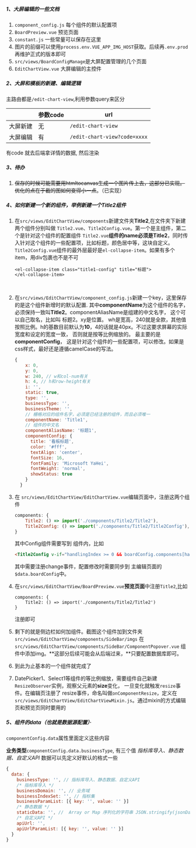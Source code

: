##### 1、大屏编辑的一些文档

1. `component_config.js` 每个组件的默认配置项
2. `BoardPreview.vue` 预览页面
3. `constant.js` 一些常量可以保存在这里
4. 图片的前缀可以使用`process.env.VUE_APP_IMG_HOST`获取。后续再`.env.prod`再维护正式的版本即可
5. `src/views/BoardConfigManage`是大屏配置管理的几个页面
6. `EditChartView.vue` 大屏编辑的主控件

##### 2、大屏和模板的新建、编辑逻辑

主路由都是`/edit-chart-view`,利用参数query来区分

|          | 参数code | url                          |
| -------- | -------- | ---------------------------- |
| 大屏新建 | 无       | `/edit-chart-view`           |
| 大屏编辑 | 有       | `/edit-chart-view?code=xxxx` |

有code 就去后端拿详情的数据, 然后渲染

##### 3、待办

1. ~~保存的时候可能需要用htmltocanvas生成一个图片传上去，这部分已实现。优化的点在于截的图如何变得小一点~~。（已实现）


##### 4、如何新建一个新的组件，举例新建一个Title2组件

1. 在`src/views/EditChartView/components`新建文件夹**Title2**,在文件夹下新建两个组件分别叫做 `Title2.vue`、`Title2Config.vue`。第一个是主组件，第二个是针对这个组件的配置组件
   `Title2.vue`**组件的name必须是Title2**，同时传入针对这个组件的一些配置项，比如标题，颜色居中等，这块自定义。
   `Title2Config.vue`组件的最外层最好是`el-collapse-item`。如果有多个item，用div包裹也不是不可

   ```vue
   <el-collapse-item class="title1-config" title="标题">
   </el-collapse-item>
   ```

   ​

2. 在`src/views/EditChartView/component_config.js`新建一个key，这里保存的是这个组件新增时的默认配置.
   其中**componentName**为这个组件的名字，必须保持一致叫**Title2**。componentAliasName是组建的中文名字， 这个可以自己取名，比如叫 标题2。xy是位置。 wh是宽高，240就是全款，其他值按照比例。h的基数目前默认为**10**，4的话就是40px。不过这要求屏幕的实际宽度和设定的宽度一致， 否则就是按等比例缩放的。
   最主要的是 **componentConfig**， 这是针对这个组件的一些配置项，可以修改。如果是css样式，最好还是遵循camelCase的写法。

   ```js
   {
       x: 0,
       y: 0,
       w: 240, // w和col-num有关
       h: 4, // h和row-height有关
       i: '',
       static: true,
       type: '',
       businessType: '',
       businessTheme: '',
       // 栅格对应的组件名字，必须是已经注册的组件，而且必须唯一
       componentName: 'Title1',
       // 组件的中文名
       componentAliasName: '标题1',
       componentConfig: {
         title: '看板标题',
         color: '#fff',
         textAlign: 'center',
         fontSize: 16,
         fontFamily: 'Microsoft YaHei',
         fontWeight: 'normal',
         showStatus: true
       }
     }
   ```

3. 在 `src/views/EditChartView/EditChartView.vue`编辑页面中，注册这两个组件

   ```js
   components: {
       Title2: () => import('./components/Title2/Title2'),
       Title2Config: () => import('./components/Title2/Title2Config'),
   }
   ```

   其中Config组件需要写到 <el-collapse class="custom-collapse">组件内，比如

   ```html
   <Title2Config v-if="handlingIndex >= 0 && boardConfig.components[handlingIndex].componentName ==='Title2'" :componentConfig="boardConfig.components[handlingIndex].componentConfig" @change="handleTitleConfigChange"></Title2Config>

   ```

   其中需要注册change事件，配置修改时需要同步到 主编辑页面的 `$data.boardConfig`中。

4. 在`src/views/EditChartView/BoardPreview.vue`**预览页面**中注册`Title2`,比如

   ```
   components: {
       Title2: () => import('./components/Title2/Title2')
   }
   ```

   注册即可

5. 剩下的就是侧边栏如何加组件。截图这个组件加到文件夹 `src/views/EditChartView/components/SideBar/imgs`
   在`src/views/EditChartView/components/SideBar/ComponentPopover.vue` 组件中添加img。**这部分后续可能会从后端过来，**只要配置数据库即可。

6. 到此为止基本的一个组件就完成了

7. DatePicker1、Select1等组件的等比例缩放，需要组件自己新建`ResizeObserver`实例，观察父元素的**size**变化， 一旦变化就触发`resize`事件。在编辑页注册了 resize事件，命名叫做`onComponentResize`，定义在`src/views/EditChartView/EditChartViewMixin.js`。通过mixin的方式编辑页和预览页同时要用的

##### 5、组件的data（也就是数据源配置）·

`componentConfig.data`属性里面定义这些内容

**业务类型**`componentConfig.data.businessType`, 有三个值 *指标库导入、静态数据、自定义API*
数据可以先定义好默认的格式一些

```js
{
  data: {
    businessType: '', // 指标库导入、静态数据、自定义API
    /* 指标库导入 */
    businessDomain: '', // 业务域
    businessIndexSet: '', // 指标集
    businessParamList: [{ key: '', value: '' }]
    /* 静态数据 */
    staticData: '', //  Array or Map 序列化的字符串 JSON.stringify(jsonData, null, 2)
    /* 自定义API */
    apiUrl: '',
    apiUrlParamList: [{ key: '', value: '' }]
  }
}
```

